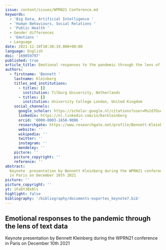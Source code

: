 ```yaml
---
issue: content/issues/WPRN21 Conference.md
keywords:
  - 'Big Data, Artificial Intelligence '
  - 'Human Behaviours, Social Relations '
  - 'Public Health '
  - Gender differences
  - 'Emotions '
  - Language
date: 2021-12-10T10:30:19.000+00:00
language: English
doi: '169059797'
published: true
article_title: Emotional responses to the pandemic through the lens of text data
authors:
  - firstname: 'Bennett '
    lastname: Kleinberg
    titles_and_institutions:
      - titles: []
        institution: Tilburg University, Netherlands
      - titles: []
        institution: University College London, United Kingdom
    social_channels:
      google_scholar: https://scholar.google.nl/citations?user=Ms2d7OsAAAAJ&hl=en
      linkedin: https://nl.linkedin.com/in/barkleinberg
      orcid: '0000-0003-1658-9086 '
      researchgate: https://www.researchgate.net/profile/Bennett-Kleinberg
      website: ''
      wikipedia: ''
      twitter: ''
      instagram: ''
      mendeley: ''
    picture: ''
    picture_copyright: ''
    reference: ''
abstract:
  Keynote  presentation by Bennett Kleinberg during the WPRN21 conference
  in Paris on December 10th 2021
picture: ''
picture_copyright: ''
yt: iFabYJBx8ls
highlight: false
bibliography: '/bibliography/documents-exportes_keynote7.bib'
---
```


## Emotional responses to the pandemic through the lens of text data

Keynote presentation by Bennett Kleinberg during the WPRN21 conference in Paris on December 10th 2021

<Youtube yt="iFabYJBx8ls" caption ="Bennett Kleinberg: Emotional responses to the pandemic through the lens of text data"></Youtube>

